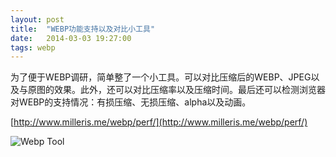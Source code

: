 ```yaml
---
layout: post
title:  "WEBP功能支持以及对比小工具"
date:   2014-03-03 19:27:00
tags: webp
---
```

为了便于WEBP调研，简单整了一个小工具。可以对比压缩后的WEBP、JPEG以及与原图的效果。此外，还可以对比压缩率以及压缩时间。最后还可以检测浏览器对WEBP的支持情况：有损压缩、无损压缩、alpha以及动画。

[http://www.milleris.me/webp/perf/](http://www.milleris.me/webp/perf/)

<!--img src="/img/raw/webp-tool.png" srcset="/img/resp/webp-tool-phone.png 500w 1x, /img/resp/webp-tool-phone@2x.png 500w 2x, /img/resp/webp-tool-tablet.png 800w 1x, /img/resp/webp-tool-tablet@2x.png 800w 2x, /img/resp/webp-tool-desktop.png 1050w 1x, /img/resp/webp-tool-desktop@2x.png 1050w 2x"-->

<picture>
    <source srcset="/img/resp/webp-tool-phone.png, /img/resp/webp-tool-phone@2x.png 2x" media="(max-width: 500px)">
    <source srcset="/img/resp/webp-tool-tablet.png, /img/resp/webp-tool-tablet@2x.png 2x" media="(max-width: 800px)">
    <source srcset="/img/resp/webp-tool-desktop.png, /img/resp/webp-tool-desktop@2x.png 2x" media="(max-width: 1050px)">
    <img alt="Webp Tool">
</picture>


